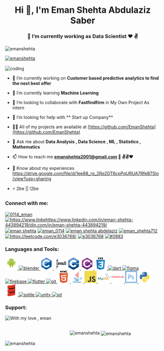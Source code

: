 <h1 align="center">Hi 👋, I'm Eman Shehta Abdulaziz Saber</h1>
<h3 align="center">🔭 I’m currently working as Data Scientist ❤️ ✌️</h3>

<p align="left"> <img src="https://komarev.com/ghpvc/?username=emanshehta&label=Profile%20views&color=0e75b6&style=flat" alt="emanshehta" /> </p>

<p align="left"> <a href="https://github.com/ryo-ma/github-profile-trophy"><img src="https://github-profile-trophy.vercel.app/?username=emanshehta" alt="emanshehta" /></a> </p>

<img align ="center" alt="coding" width="280" src="https://c.tenor.com/JbCYU00k_WgAAAAC/anime-type.gif">



- 🔭 I’m currently working on **Customer based predictive analytics to find the next best offer**

- 🌱 I’m currently learning **Machine Learning**

- 👯 I’m looking to collaborate with **Fastfindfirm** in My Own Project As intern

- 🤝 I’m looking for help with ** Start up Company**

- 👨‍💻 All of my projects are available at [https://github.com/EmanShehta](https://github.com/EmanShehta)

- 💬 Ask me about **Data Analysis , Data Science , ML , Statistics , Mathematics**

- 📫 How to reach me **emanshehta2001@gmail.com 📧 ✌️✌️❤️**

- 📄 Know about my experiences https://drive.google.com/file/d/1ee88_rq_2Rq2DT6cpPqURUA7RfeB7Slo/view?usp=sharing 

- ⚡ 2be || !2be 

<h3 align="left">Connect with me:</h3>
<p align="left">
<a href="https://twitter.com/0114_eman" target="blank"><img align="center" src="https://raw.githubusercontent.com/rahuldkjain/github-profile-readme-generator/master/src/images/icons/Social/twitter.svg" alt="0114_eman" height="30" width="40" /></a>
<a href="https://www.linkedin.com/in/eman-shehta-443894219/" target="blank"><img align="center" src="https://raw.githubusercontent.com/rahuldkjain/github-profile-readme-generator/master/src/images/icons/Social/linked-in-alt.svg" alt="https://www.linkehttps://www.linkedin.com/in/eman-shehta-443894219/din.com/in/eman-shehta-443894219/" height="30" width="40" /></a>
<a href="https://www.facebook.com/profile.php?id=100080613668855" target="blank"><img align="center" src="https://raw.githubusercontent.com/rahuldkjain/github-profile-readme-generator/master/src/images/icons/Social/facebook.svg" alt="eman shehta" height="30" width="40" /></a>
<a href="https://instagram.com/eman_0114" target="blank"><img align="center" src="https://raw.githubusercontent.com/rahuldkjain/github-profile-readme-generator/master/src/images/icons/Social/instagram.svg" alt="eman_0114" height="30" width="40" /></a>
<a href="https://www.hackerrank.com/eman shehta abdelaziz" target="blank"><img align="center" src="https://raw.githubusercontent.com/rahuldkjain/github-profile-readme-generator/master/src/images/icons/Social/hackerrank.svg" alt="eman shehta abdelaziz" height="30" width="40" /></a>
<a href="https://codeforces.com/profile/eman_shehta712" target="blank"><img align="center" src="https://raw.githubusercontent.com/rahuldkjain/github-profile-readme-generator/master/src/images/icons/Social/codeforces.svg" alt="eman_shehta712" height="30" width="40" /></a>
<a href="https://www.leetcode.com/https://leetcode.com/e3036768/" target="blank"><img align="center" src="https://raw.githubusercontent.com/rahuldkjain/github-profile-readme-generator/master/src/images/icons/Social/leet-code.svg" alt="https://leetcode.com/e3036768/" height="30" width="40" /></a>
<a href="https://auth.geeksforgeeks.org/user/e3036768" target="blank"><img align="center" src="https://raw.githubusercontent.com/rahuldkjain/github-profile-readme-generator/master/src/images/icons/Social/geeks-for-geeks.svg" alt="e3036768" height="30" width="40" /></a>
<a href="https://discord.gg/#0983" target="blank"><img align="center" src="https://raw.githubusercontent.com/rahuldkjain/github-profile-readme-generator/master/src/images/icons/Social/discord.svg" alt="#0983" height="30" width="40" /></a>
</p>

<h3 align="left">Languages and Tools:</h3>
<p align="left"> <a href="https://developer.android.com" target="_blank" rel="noreferrer"> <img src="https://raw.githubusercontent.com/devicons/devicon/master/icons/android/android-original-wordmark.svg" alt="android" width="40" height="40"/> </a> <a href="https://www.blender.org/" target="_blank" rel="noreferrer"> <img src="https://download.blender.org/branding/community/blender_community_badge_white.svg" alt="blender" width="40" height="40"/> </a> <a href="https://www.cprogramming.com/" target="_blank" rel="noreferrer"> <img src="https://raw.githubusercontent.com/devicons/devicon/master/icons/c/c-original.svg" alt="c" width="40" height="40"/> </a> <a href="https://canvasjs.com" target="_blank" rel="noreferrer"> <img src="https://raw.githubusercontent.com/Hardik0307/Hardik0307/master/assets/canvasjs-charts.svg" alt="canvasjs" width="40" height="40"/> </a> <a href="https://www.w3schools.com/cpp/" target="_blank" rel="noreferrer"> <img src="https://raw.githubusercontent.com/devicons/devicon/master/icons/cplusplus/cplusplus-original.svg" alt="cplusplus" width="40" height="40"/> </a> <a href="https://www.w3schools.com/cs/" target="_blank" rel="noreferrer"> <img src="https://raw.githubusercontent.com/devicons/devicon/master/icons/csharp/csharp-original.svg" alt="csharp" width="40" height="40"/> </a> <a href="https://www.w3schools.com/css/" target="_blank" rel="noreferrer"> <img src="https://raw.githubusercontent.com/devicons/devicon/master/icons/css3/css3-original-wordmark.svg" alt="css3" width="40" height="40"/> </a> <a href="https://dart.dev" target="_blank" rel="noreferrer"> <img src="https://www.vectorlogo.zone/logos/dartlang/dartlang-icon.svg" alt="dart" width="40" height="40"/> </a> <a href="https://www.figma.com/" target="_blank" rel="noreferrer"> <img src="https://www.vectorlogo.zone/logos/figma/figma-icon.svg" alt="figma" width="40" height="40"/> </a> <a href="https://firebase.google.com/" target="_blank" rel="noreferrer"> <img src="https://www.vectorlogo.zone/logos/firebase/firebase-icon.svg" alt="firebase" width="40" height="40"/> </a> <a href="https://flutter.dev" target="_blank" rel="noreferrer"> <img src="https://www.vectorlogo.zone/logos/flutterio/flutterio-icon.svg" alt="flutter" width="40" height="40"/> </a> <a href="https://git-scm.com/" target="_blank" rel="noreferrer"> <img src="https://www.vectorlogo.zone/logos/git-scm/git-scm-icon.svg" alt="git" width="40" height="40"/> </a> <a href="https://www.w3.org/html/" target="_blank" rel="noreferrer"> <img src="https://raw.githubusercontent.com/devicons/devicon/master/icons/html5/html5-original-wordmark.svg" alt="html5" width="40" height="40"/> </a> <a href="https://www.java.com" target="_blank" rel="noreferrer"> <img src="https://raw.githubusercontent.com/devicons/devicon/master/icons/java/java-original.svg" alt="java" width="40" height="40"/> </a> <a href="https://developer.mozilla.org/en-US/docs/Web/JavaScript" target="_blank" rel="noreferrer"> <img src="https://raw.githubusercontent.com/devicons/devicon/master/icons/javascript/javascript-original.svg" alt="javascript" width="40" height="40"/> </a> <a href="https://www.mysql.com/" target="_blank" rel="noreferrer"> <img src="https://raw.githubusercontent.com/devicons/devicon/master/icons/mysql/mysql-original-wordmark.svg" alt="mysql" width="40" height="40"/> </a> <a href="https://www.oracle.com/" target="_blank" rel="noreferrer"> <img src="https://raw.githubusercontent.com/devicons/devicon/master/icons/oracle/oracle-original.svg" alt="oracle" width="40" height="40"/> </a> <a href="https://www.photoshop.com/en" target="_blank" rel="noreferrer"> <img src="https://raw.githubusercontent.com/devicons/devicon/master/icons/photoshop/photoshop-line.svg" alt="photoshop" width="40" height="40"/> </a> <a href="https://www.python.org" target="_blank" rel="noreferrer"> <img src="https://raw.githubusercontent.com/devicons/devicon/master/icons/python/python-original.svg" alt="python" width="40" height="40"/> </a> <a href="https://www.scala-lang.org" target="_blank" rel="noreferrer"> <img src="https://raw.githubusercontent.com/devicons/devicon/master/icons/scala/scala-original.svg" alt="scala" width="40" height="40"/> </a> <a href="https://www.sqlite.org/" target="_blank" rel="noreferrer"> <img src="https://www.vectorlogo.zone/logos/sqlite/sqlite-icon.svg" alt="sqlite" width="40" height="40"/> </a> <a href="https://unity.com/" target="_blank" rel="noreferrer"> <img src="https://www.vectorlogo.zone/logos/unity3d/unity3d-icon.svg" alt="unity" width="40" height="40"/> </a> <a href="https://www.adobe.com/products/xd.html" target="_blank" rel="noreferrer"> <img src="https://cdn.worldvectorlogo.com/logos/adobe-xd.svg" alt="xd" width="40" height="40"/> </a> </p>

<h3 align="left">Support:</h3>
<p><a href="https://ko-fi.com/With my love , eman "> <img align="left" src="https://cdn.ko-fi.com/cdn/kofi3.png?v=3" height="50" width="210" alt="With my love , eman " /></a></p><br><br>

<p><img align="left" src="https://github-readme-stats.vercel.app/api/top-langs?username=emanshehta&show_icons=true&locale=en&layout=compact" alt="emanshehta" /></p>

<p>&nbsp;<img align="center" src="https://github-readme-stats.vercel.app/api?username=emanshehta&show_icons=true&locale=en" alt="emanshehta" /></p>

<p><img align="center" src="https://github-readme-streak-stats.herokuapp.com/?user=emanshehta&" alt="emanshehta" /></p>
